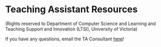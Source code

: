 # Teaching Assistant Resources 
(Rights reserved to Department of Computer Science and Learning and Teaching Support and Innovation (LTSI), University of Victoria)

If you have any questions, email the TA Consultant [here](mailto:yichunzhao@uvic.ca)!
